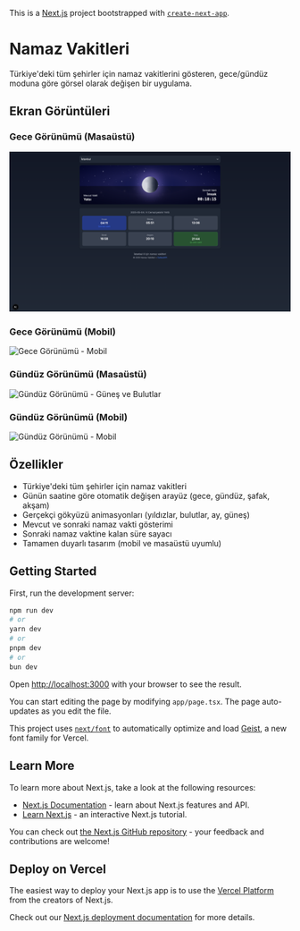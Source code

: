 This is a [Next.js](https://nextjs.org) project bootstrapped with [`create-next-app`](https://nextjs.org/docs/app/api-reference/cli/create-next-app).

# Namaz Vakitleri

Türkiye'deki tüm şehirler için namaz vakitlerini gösteren, gece/gündüz moduna göre görsel olarak değişen bir uygulama.

## Ekran Görüntüleri

### Gece Görünümü (Masaüstü)
![Gece Görünümü - Ay ve Yıldızlar](https://github.com/Mehmet-Erdem-Akin/namaz-vakitleri/blob/main/public/screenshots/gece-desktop.png)

### Gece Görünümü (Mobil)
![Gece Görünümü - Mobil](/screenshots/gece-mobile.png)

### Gündüz Görünümü (Masaüstü)
![Gündüz Görünümü - Güneş ve Bulutlar](/screenshots/gunduz-desktop.png)

### Gündüz Görünümü (Mobil)
![Gündüz Görünümü - Mobil](/screenshots/gunduz-mobile.png)

## Özellikler

- Türkiye'deki tüm şehirler için namaz vakitleri
- Günün saatine göre otomatik değişen arayüz (gece, gündüz, şafak, akşam)
- Gerçekçi gökyüzü animasyonları (yıldızlar, bulutlar, ay, güneş)
- Mevcut ve sonraki namaz vakti gösterimi
- Sonraki namaz vaktine kalan süre sayacı
- Tamamen duyarlı tasarım (mobil ve masaüstü uyumlu)

## Getting Started

First, run the development server:

```bash
npm run dev
# or
yarn dev
# or
pnpm dev
# or
bun dev
```

Open [http://localhost:3000](http://localhost:3000) with your browser to see the result.

You can start editing the page by modifying `app/page.tsx`. The page auto-updates as you edit the file.

This project uses [`next/font`](https://nextjs.org/docs/app/building-your-application/optimizing/fonts) to automatically optimize and load [Geist](https://vercel.com/font), a new font family for Vercel.

## Learn More

To learn more about Next.js, take a look at the following resources:

- [Next.js Documentation](https://nextjs.org/docs) - learn about Next.js features and API.
- [Learn Next.js](https://nextjs.org/learn) - an interactive Next.js tutorial.

You can check out [the Next.js GitHub repository](https://github.com/vercel/next.js) - your feedback and contributions are welcome!

## Deploy on Vercel

The easiest way to deploy your Next.js app is to use the [Vercel Platform](https://vercel.com/new?utm_medium=default-template&filter=next.js&utm_source=create-next-app&utm_campaign=create-next-app-readme) from the creators of Next.js.

Check out our [Next.js deployment documentation](https://nextjs.org/docs/app/building-your-application/deploying) for more details.

